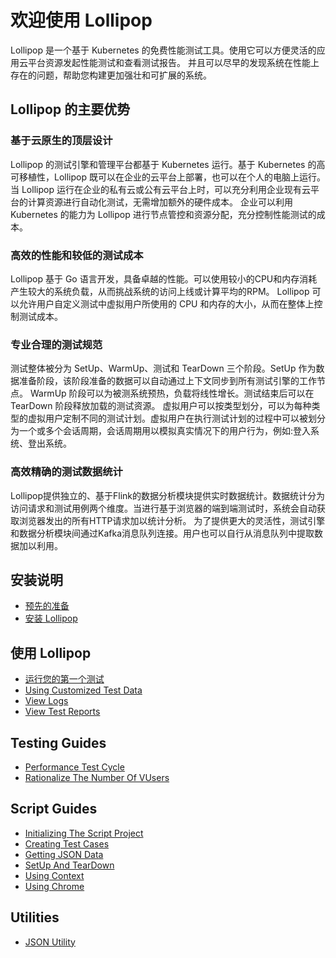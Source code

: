 # 欢迎使用 Lollipop

Lollipop 是一个基于 Kubernetes 的免费性能测试工具。使用它可以方便灵活的应用云平台资源发起性能测试和查看测试报告。
并且可以尽早的发现系统在性能上存在的问题，帮助您构建更加强壮和可扩展的系统。

## Lollipop 的主要优势

### 基于云原生的顶层设计

Lollipop 的测试引擎和管理平台都基于 Kubernetes 运行。基于 Kubernetes 的高可移植性，Lollipop 既可以在企业的云平台上部署，也可以在个人的电脑上运行。
当 Lollipop 运行在企业的私有云或公有云平台上时，可以充分利用企业现有云平台的计算资源进行自动化测试，无需增加额外的硬件成本。
企业可以利用 Kubernetes 的能力为 Lollipop 进行节点管控和资源分配，充分控制性能测试的成本。

### 高效的性能和较低的测试成本

Lollipop 基于 Go 语言开发，具备卓越的性能。可以使用较小的CPU和内存消耗产生较大的系统负载，从而挑战系统的访问上线或计算平均的RPM。
Lollipop 可以允许用户自定义测试中虚拟用户所使用的 CPU 和内存的大小，从而在整体上控制测试成本。

### 专业合理的测试规范

测试整体被分为 SetUp、WarmUp、测试和 TearDown 三个阶段。SetUp 作为数据准备阶段，该阶段准备的数据可以自动通过上下文同步到所有测试引擎的工作节点。 WarmUp 阶段可以为被测系统预热，负载将线性增⻓。测试结束后可以在 TearDown 阶段释放加载的测试资源。
虚拟用户可以按类型划分，可以为每种类型的虚拟用户定制不同的测试计划。虚拟用户在执行测试计划的过程中可以被划分为一个或多个会话周期，会话周期用以模拟真实情况下的用户行为，例如:登入系统、登出系统。

### 高效精确的测试数据统计

Lollipop提供独立的、基于Flink的数据分析模块提供实时数据统计。数据统计分为访问请求和测试用例两个维度。当进行基于浏览器的端到端测试时，系统会自动获取浏览器发出的所有HTTP请求加以统计分析。
为了提供更大的灵活性，测试引擎和数据分析模块间通过Kafka消息队列连接。用户也可以自行从消息队列中提取数据加以利用。

## 安装说明

- [预先的准备](Installation/Prerequisite.html)
- [安装 Lollipop](Installation/InstallingLollipop.html)

## 使用 Lollipop

- [运行您的第一个测试](UsingLollipop/RunYourFirstTest.html)
- [Using Customized Test Data](/UsingLollipop/UsingCustomizedTestData.html)
- [View Logs](/UsingLollipop/ViewLogs.html)
- [View Test Reports](/UsingLollipop/ViewTestReports.html)

## Testing Guides

- [Performance Test Cycle](/TestingGuides/PerformanceTestCycle.html)
- [Rationalize The Number Of VUsers](/TestingGuides/RationalizeTheNumberOfVUsers.html)

## Script Guides

- [Initializing The Script Project](/ScriptGuides/InitializingTheScriptProject.html)
- [Creating Test Cases](/ScriptGuides/CreatingTestCases.html)
- [Getting JSON Data](/ScriptGuides/GettingJsonData.html)
- [SetUp And TearDown](/ScriptGuides/SetUpAndTearDown.html)
- [Using Context](/ScriptGuides/UsingContext.html)
- [Using Chrome](/ScriptGuides/UsingChrome.html)

## Utilities

- [JSON Utility](/Utilities/JsonUtility/)
